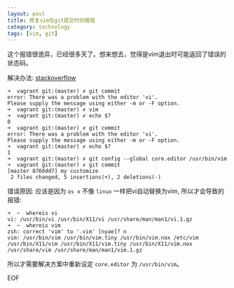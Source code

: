 ```yaml
---
layout: post
title: 修复vim在git提交时的报错
category: technology
tags: [vim, git]
---
```



这个报错很诡异，已经很多天了。想来想去，觉得是vim退出时可能返回了错误的状态码。

解决办法: [stackoverflow](http://stackoverflow.com/questions/1799891/why-do-i-get-a-warning-after-i-say-git-commit)

    ➜  vagrant git:(master) ✗ git commit
    error: There was a problem with the editor 'vi'.
    Please supply the message using either -m or -F option.
    ➜  vagrant git:(master) ✗ vim
    ➜  vagrant git:(master) ✗ echo $?
    0
    ➜  vagrant git:(master) ✗ git commit
    error: There was a problem with the editor 'vi'.
    Please supply the message using either -m or -F option.
    ➜  vagrant git:(master) ✗ echo $?   
    1
    ➜  vagrant git:(master) ✗ git config --global core.editor /usr/bin/vim
    ➜  vagrant git:(master) ✗ git commit
    [master 8760dd7] my customize
     2 files changed, 5 insertions(+), 2 deletions(-)

错误原因: 应该是因为 `os x` 不像 `linux` 一样把vi自动替换为vim, 所以才会导致的报错:

    ➜  ~  whereis vi
    vi: /usr/bin/vi /usr/bin/X11/vi /usr/share/man/man1/vi.1.gz
    ➜  ~  whereis vim
    zsh: correct 'vim' to '.vim' [nyae]? n
    vim: /usr/bin/vim /usr/bin/vim.tiny /usr/bin/vim.nox /etc/vim /usr/bin/X11/vim /usr/bin/X11/vim.tiny /usr/bin/X11/vim.nox /usr/share/vim /usr/share/man/man1/vim.1.gz

所以才需要解决方案中重新设定 `core.editor` 为 `/usr/bin/vim`。

EOF
